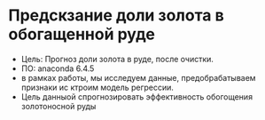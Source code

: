 # Предскзание доли золота в обогащенной руде
- Цель: Прогноз доли золота в руде, после очистки.
- ПО: anaconda 6.4.5
- в рамках работы, мы исследуем данные, предобрабатываем признаки ис ктроим модель регрессии.
- Цель данныой спрогнозировать эффективность обогощения золотоносной руды
